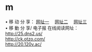 # m
&#8226; 移 动 分 享：
<a href="http://25.dns2.us/c/" target="_blank">网址一</a>
　<a href="http://ck.otzo.com/b/" target="_blank">网址二</a>
　<a href="http://20.120v.ac/s/" target="_blank">网址三</a>
　<br />
&#8226; 移 動 分 享/ 电子报 在线阅读网址：<br />
<a href="http://25.dns2.us/c/" target="_blank">http://25.dns2.us/</a><br />
<a href="http://ck.otzo.com/b/" target="_blank">http://ck.otzo.com/</a><br />
<a href="http://20.120v.ac/s/" target="_blank">http://20.120v.ac/</a><br />
